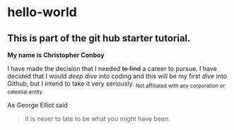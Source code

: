 # hello-world
## This is part of the git hub starter tutorial.

**My name is Christopher Conboy**

I have made the decision that I needed ~~to find~~ a career to pursue. I have decided that I would _deep dive_ into coding and this will be my first _dive_ into Github, but I intend to take it very seriously. <sub>Not affiliated with any corporation or celestial entity</sub>

As George Elliot said 
>It is never to late to be what you might have been.


